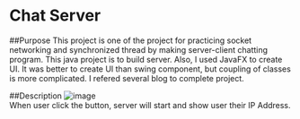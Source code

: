 # Chat Server
##Purpose
This project is one of the project for practicing socket networking and synchronized thread by making server-client chatting program. This java project is to build server. Also, I used JavaFX to create UI. It was better to create UI than swing component, but coupling of classes is more complicated. I refered several blog to complete project.

##Description
![image](https://user-images.githubusercontent.com/36698150/50371681-265fec80-0603-11e9-90bf-0f4ea5773483.png)  
When user click the button, server will start and show user their IP Address.
